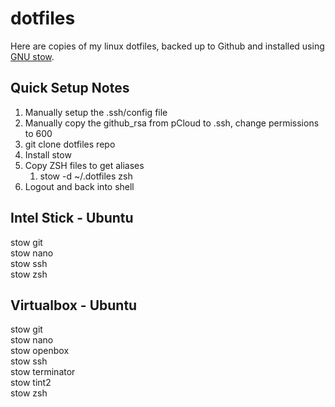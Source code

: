 # dotfiles

Here are copies of my linux dotfiles, backed up to Github and installed using [GNU stow](https://taihen.org/managing-dotfiles-with-gnu-stow/).

## Quick Setup Notes

1. Manually setup the .ssh/config file
2. Manually copy the github_rsa from pCloud to .ssh, change permissions to 600
3. git clone dotfiles repo
4. Install stow
5. Copy ZSH files to get aliases
    1. stow -d ~/.dotfiles zsh
6. Logout and back into shell


## Intel Stick - Ubuntu

stow git <br />
stow nano <br />
stow ssh <br />
stow zsh

## Virtualbox - Ubuntu

stow git <br />
stow nano <br />
stow openbox <br />
stow ssh <br />
stow terminator <br />
stow tint2 <br />
stow zsh
